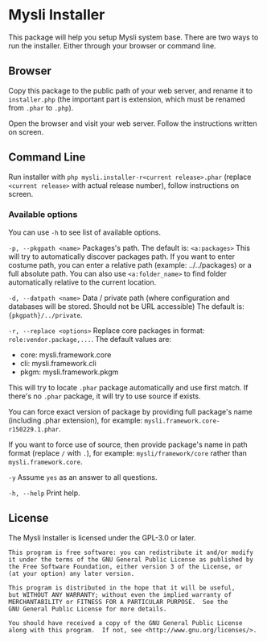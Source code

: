 # Mysli Installer

This package will help you setup Mysli system base. There are two ways to run
the installer. Either through your browser or command line.

## Browser

Copy this package to the public path of your web server, and rename it to 
`installer.php` (the important part is extension, which must be renamed from
`.phar` to `.php`).

Open the browser and visit your web server. Follow the instructions written on
screen.

## Command Line

Run installer with `php mysli.installer-r<current release>.phar` 
(replace `<current release>` with actual release number), follow instructions on
screen.

### Available options

You can use `-h` to see list of available options.

`-p, --pkgpath <name>` Packages's path. The default is: `<a:packages>`
This will try to automatically discover packages path. If you want to enter 
costume path, you can enter a relative path (example: ../../packages) or 
a full absolute path. You can also use `<a:folder_name>` to find folder 
automatically relative to the current location.

`-d, --datpath <name>` Data / private path (where configuration and databases
will be stored. Should not be URL accessible) The default is: 
`{pkgpath}/../private`.

`-r, --replace <options>` Replace core packages in format: 
`role:vendor.package,...`. The default values are:
    
- core: mysli.framework.core
- cli:  mysli.framework.cli
- pkgm: mysli.framework.pkgm

This will try to locate `.phar` package automatically and use first match. 
If there's no `.phar` package, it will try to use source if exists.

You can force exact version of package by providing full package's name 
(including .phar extension), for example: `mysli.framework.core-r150229.1.phar`.

If you want to force use of source, then provide package's name in path format 
(replace `/` with `.`), for example: 
`mysli/framework/core` rather than `mysli.framework.core`.

`-y` Assume `yes` as an answer to all questions.

`-h, --help` Print help.


## License

The Mysli Installer is licensed under the GPL-3.0 or later.

    This program is free software: you can redistribute it and/or modify
    it under the terms of the GNU General Public License as published by
    the Free Software Foundation, either version 3 of the License, or
    (at your option) any later version.

    This program is distributed in the hope that it will be useful,
    but WITHOUT ANY WARRANTY; without even the implied warranty of
    MERCHANTABILITY or FITNESS FOR A PARTICULAR PURPOSE.  See the
    GNU General Public License for more details.

    You should have received a copy of the GNU General Public License
    along with this program.  If not, see <http://www.gnu.org/licenses/>.
